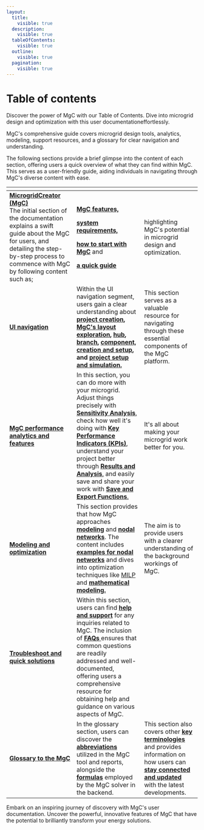 ```yaml
---
layout:
  title:
    visible: true
  description:
    visible: true
  tableOfContents:
    visible: true
  outline:
    visible: true
  pagination:
    visible: true
---
```


# Table of contents

Discover the power of MgC with our Table of Contents. Dive into microgrid design and optimization with this user documentationeffortlessly.&#x20;

MgC's comprehensive guide covers microgrid design tools, analytics, modeling, support resources, and a glossary for clear navigation and understanding.

The following sections provide a brief glimpse into the content of each section, offering users a quick overview of what they can find within MgC. This serves as a user-friendly guide, aiding individuals in navigating through MgC's diverse content with ease.

<table data-view="cards"><thead><tr><th></th><th></th><th></th></tr></thead><tbody><tr><td><a href="README (1).md"><strong>MicrogridCreator (MgC)</strong></a><br>The initial section of the documentation explains a swift guide about the  MgC for users, and detailing the step-by-step process to commence with MgC by following content such as; </td><td><p><a href="microgridcreator-mgc/mgc-features.md"><strong>MgC features,</strong> </a></p><p><a href="microgridcreator-mgc/system-requirements.md"><strong>system requirements,</strong></a> </p><p><a href="microgridcreator-mgc/getting-started.md"><strong>how to start with MgC</strong></a> and </p><p><a href="microgridcreator-mgc/quick-guide-to-mgc.md"><strong>a quick guide</strong></a></p></td><td>highlighting MgC's potential in microgrid design and optimization.</td></tr><tr><td><a href="user-interface-ui-navigation/"><strong>UI navigation</strong></a></td><td>Within the UI navigation segment, users gain a clear understanding about <a href="user-interface-ui-navigation/creating-a-project.md"><strong>project creation</strong></a><strong>,</strong> <a href="user-interface-ui-navigation/mgc-s-layout.md"><strong>MgC's layout exploration</strong></a><strong>,</strong> <a href="user-interface-ui-navigation/project-setup-and-simulation/hub-creation-and-setup.md"><strong>hub</strong></a><strong>,</strong> <a href="user-interface-ui-navigation/project-setup-and-simulation/branch-creation-and-setup.md"><strong>branch</strong></a><strong>,</strong> <a href="user-interface-ui-navigation/project-setup-and-simulation/component-creation-and-setup.md"><strong>component, creation and setup</strong></a><strong>, and</strong> <a href="user-interface-ui-navigation/project-setup-and-simulation/"><strong>project setup and simulation.</strong></a> </td><td>This section serves as a valuable resource for navigating through these essential components of the MgC platform.</td></tr><tr><td><a href="data-analysis-and-visualization/"><strong>MgC performance analytics and features</strong></a></td><td>In this section, you can do more with your microgrid. Adjust things precisely with <a href="data-analysis-and-visualization/sensitivity-analysis.md"><strong>Sensitivity Analysis</strong>,</a> check how well it's doing with <a href="data-analysis-and-visualization/key-performance-indicators-kpi-s.md"><strong>Key Performance Indicators (KPIs)</strong></a>, understand your project better through <a href="data-analysis-and-visualization/project-results.md"><strong>Results and Analysis</strong>,</a> and easily save and share your work with <a href="data-analysis-and-visualization/save-and-exporting-the-project.md"><strong>Save and Export Functions</strong>. </a></td><td>It's all about making your microgrid work better for you.</td></tr><tr><td><a href="modeling-and-optimization/"><strong>Modeling and optimization</strong></a></td><td>This section provides that how MgC approaches <a href="modeling-and-optimization/modeling/"><strong>modeling</strong></a> and <a href="modeling-and-optimization/modeling/nodal-network/"><strong>nodal networks</strong></a>. The content includes <a href="modeling-and-optimization/modeling/nodal-network/nodal-networks-examples.md"><strong>examples for nodal networks</strong></a> and dives into optimization techniques like <a href="modeling-and-optimization/milp-modeling-and-optimization-models.md">MILP</a> and <a href="modeling-and-optimization/milp-mathematical-modeling.md"><strong>mathematical modeling.</strong> </a></td><td>The aim is to provide users with a clearer understanding of the background workings of MgC.</td></tr><tr><td><a href="troubleshooting/"><strong>Troubleshoot and quick solutions</strong></a></td><td>Within this section, users can find <a href="troubleshooting/help-and-support.md"><strong>help and support</strong></a> for any inquiries related to MgC. The inclusion of <a href="troubleshooting/faq-s.md"><strong>FAQs</strong> </a>ensures that common questions are readily addressed and well-documented, offering users a comprehensive resource for obtaining help and guidance on various aspects of MgC.</td><td></td></tr><tr><td><a href="glossary/"><strong>Glossary to the MgC</strong></a></td><td>In the glossary section, users can discover the <a href="glossary/definitions.md"><strong>abbreviations</strong></a><a href="glossary/definitions.md#general-representation-with-definitions-that-are-used-in-the-mgc."> </a>utilized in the MgC tool and reports, alongside the <a href="glossary/definitions.md#reference-for-kpi-formulas"><strong>formulas</strong></a> employed by the MgC solver in the backend. </td><td>This section also covers other <a href="glossary/definitions.md#performance-metrics-formulas"><strong>key terminologies</strong></a> and provides information on how users can <a href="glossary/stay-connected-and-updated.md"><strong>stay connected and updated</strong></a> with the latest developments.</td></tr></tbody></table>

Embark on an inspiring journey of discovery with MgC's user documentation. Uncover the powerful, innovative features of MgC that have the potential to brilliantly transform your energy solutions.
